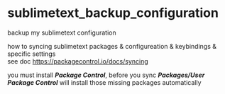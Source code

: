 # sublimetext_backup_configuration
backup my sublimetext configuration

how to syncing sublimetext packages & configureation & keybindings & specific settings<br>
see doc https://packagecontrol.io/docs/syncing

you must install ***Package Control***, before you sync ***Packages/User*** <br>
***Package Control*** will install those missing packages automatically
